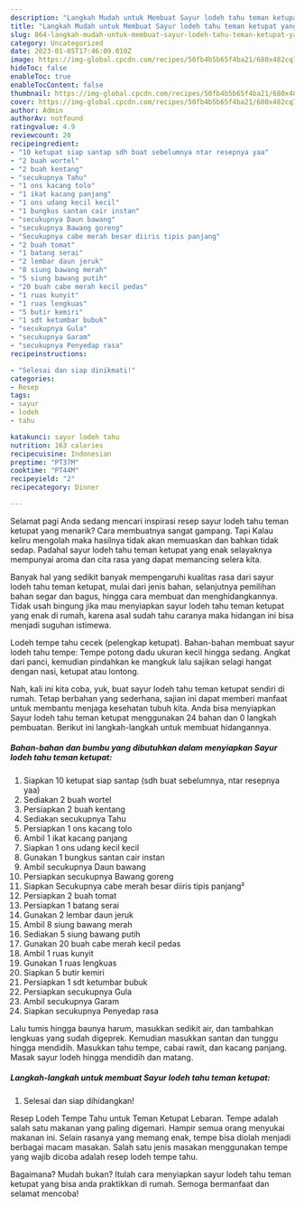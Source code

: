 ```yaml
---
description: "Langkah Mudah untuk Membuat Sayur lodeh tahu teman ketupat yang Lezat Sekali, Buat Buka Puasa}"
title: "Langkah Mudah untuk Membuat Sayur lodeh tahu teman ketupat yang Lezat Sekali, Buat Buka Puasa}"
slug: 864-langkah-mudah-untuk-membuat-sayur-lodeh-tahu-teman-ketupat-yang-lezat-sekali-buat-buka-puasa
category: Uncategorized
date: 2023-01-05T17:46:09.010Z
image: https://img-global.cpcdn.com/recipes/50fb4b5b65f4ba21/680x482cq70/sayur-lodeh-tahu-teman-ketupat-foto-resep-utama.jpg
hideToc: false
enableToc: true
enableTocContent: false
thumbnail: https://img-global.cpcdn.com/recipes/50fb4b5b65f4ba21/680x482cq70/sayur-lodeh-tahu-teman-ketupat-foto-resep-utama.jpg
cover: https://img-global.cpcdn.com/recipes/50fb4b5b65f4ba21/680x482cq70/sayur-lodeh-tahu-teman-ketupat-foto-resep-utama.jpg
author: Admin
authorAv: notfound
ratingvalue: 4.9
reviewcount: 20
recipeingredient:
- "10 ketupat siap santap sdh buat sebelumnya ntar resepnya yaa"
- "2 buah wortel"
- "2 buah kentang"
- "secukupnya Tahu"
- "1 ons kacang tolo"
- "1 ikat kacang panjang"
- "1 ons udang kecil kecil"
- "1 bungkus santan cair instan"
- "secukupnya Daun bawang"
- "secukupnya Bawang goreng"
- "Secukupnya cabe merah besar diiris tipis panjang"
- "2 buah tomat"
- "1 batang serai"
- "2 lembar daun jeruk"
- "8 siung bawang merah"
- "5 siung bawang putih"
- "20 buah cabe merah kecil pedas"
- "1 ruas kunyit"
- "1 ruas lengkuas"
- "5 butir kemiri"
- "1 sdt ketumbar bubuk"
- "secukupnya Gula"
- "secukupnya Garam"
- "secukupnya Penyedap rasa"
recipeinstructions:

- "Selesai dan siap dinikmati!"
categories:
- Resep
tags:
- sayur
- lodeh
- tahu

katakunci: sayur lodeh tahu 
nutrition: 163 calories
recipecuisine: Indonesian
preptime: "PT37M"
cooktime: "PT44M"
recipeyield: "2"
recipecategory: Dinner

---
```



Selamat pagi Anda sedang mencari inspirasi resep sayur lodeh tahu teman ketupat yang menarik? Cara membuatnya sangat gampang. Tapi Kalau keliru mengolah maka hasilnya tidak akan memuaskan dan bahkan tidak sedap. Padahal sayur lodeh tahu teman ketupat yang enak selayaknya mempunyai aroma dan cita rasa yang dapat memancing selera kita.


Banyak hal yang sedikit banyak mempengaruhi kualitas rasa dari sayur lodeh tahu teman ketupat, mulai dari jenis bahan, selanjutnya pemilihan bahan segar dan bagus, hingga cara membuat dan menghidangkannya. Tidak usah bingung jika mau menyiapkan sayur lodeh tahu teman ketupat yang enak di rumah, karena asal sudah tahu caranya maka hidangan ini bisa menjadi suguhan istimewa.

Lodeh tempe tahu cecek (pelengkap ketupat). Bahan-bahan membuat sayur lodeh tahu tempe: Tempe potong dadu ukuran kecil hingga sedang. Angkat dari panci, kemudian pindahkan ke mangkuk lalu sajikan selagi hangat dengan nasi, ketupat atau lontong.


Nah, kali ini kita coba, yuk, buat sayur lodeh tahu teman ketupat sendiri di rumah. Tetap berbahan yang sederhana, sajian ini dapat memberi manfaat untuk membantu menjaga kesehatan tubuh kita. Anda bisa menyiapkan Sayur lodeh tahu teman ketupat menggunakan 24 bahan dan 0 langkah pembuatan. Berikut ini langkah-langkah untuk membuat hidangannya.

<!--inarticleads1-->

##### Bahan-bahan dan bumbu yang dibutuhkan dalam menyiapkan Sayur lodeh tahu teman ketupat:

1. Siapkan 10 ketupat siap santap (sdh buat sebelumnya, ntar resepnya yaa)
1. Sediakan 2 buah wortel
1. Persiapkan 2 buah kentang
1. Sediakan secukupnya Tahu
1. Persiapkan 1 ons kacang tolo
1. Ambil 1 ikat kacang panjang
1. Siapkan 1 ons udang kecil kecil
1. Gunakan 1 bungkus santan cair instan
1. Ambil secukupnya Daun bawang
1. Persiapkan secukupnya Bawang goreng
1. Siapkan Secukupnya cabe merah besar diiris tipis panjang²
1. Persiapkan 2 buah tomat
1. Persiapkan 1 batang serai
1. Gunakan 2 lembar daun jeruk
1. Ambil 8 siung bawang merah
1. Sediakan 5 siung bawang putih
1. Gunakan 20 buah cabe merah kecil pedas
1. Ambil 1 ruas kunyit
1. Gunakan 1 ruas lengkuas
1. Siapkan 5 butir kemiri
1. Persiapkan 1 sdt ketumbar bubuk
1. Persiapkan secukupnya Gula
1. Ambil secukupnya Garam
1. Siapkan secukupnya Penyedap rasa


Lalu tumis hingga baunya harum, masukkan sedikit air, dan tambahkan lengkuas yang sudah digeprek. Kemudian masukkan santan dan tunggu hingga mendidih. Masukkan tahu tempe, cabai rawit, dan kacang panjang. Masak sayur lodeh hingga mendidih dan matang. 

<!--inarticleads2-->

##### Langkah-langkah untuk membuat Sayur lodeh tahu teman ketupat:


1. Selesai dan siap dihidangkan!

Resep Lodeh Tempe Tahu untuk Teman Ketupat Lebaran. Tempe adalah salah satu makanan yang paling digemari. Hampir semua orang menyukai makanan ini. Selain rasanya yang memang enak, tempe bisa diolah menjadi berbagai macam masakan. Salah satu jenis masakan menggunakan tempe yang wajib dicoba adalah resep lodeh tempe tahu. 

Bagaimana? Mudah bukan? Itulah cara menyiapkan sayur lodeh tahu teman ketupat yang bisa anda praktikkan di rumah. Semoga bermanfaat dan selamat mencoba!
